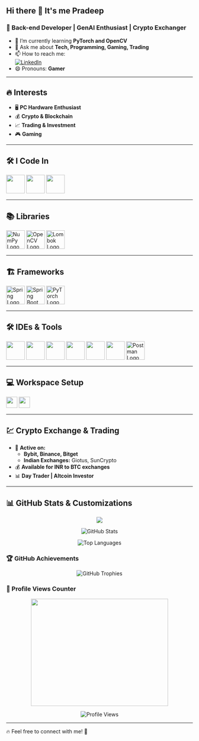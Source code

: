 ## Hi there 👋 It's me Pradeep  

### 🚀 Back-end Developer | GenAI Enthusiast | Crypto Exchanger  

- 🤖 I’m currently learning **PyTorch and OpenCV**  
- 💬 Ask me about **Tech, Programming, Gaming, Trading**  
- 📫 How to reach me:  
  [![LinkedIn](https://img.shields.io/badge/LinkedIn-0077B5?style=for-the-badge&logo=linkedin&logoColor=white)](https://www.linkedin.com/in/pradeep-m-43aa2427a/)  
- 😄 Pronouns: **Gamer**  

---

## 🔥 Interests  

- 🖥️ **PC Hardware Enthusiast**  
- 💰 **Crypto & Blockchain**  
- 📈 **Trading & Investment**  
- 🎮 **Gaming**  

---

## 🛠 I Code In  
<p>
  <img height="50" width="50" src="https://img.icons8.com/color/48/000000/java-coffee-cup-logo.png"/>
  <img height="50" width="50" src="https://img.icons8.com/color/48/000000/python.png"/>
  <img height="50" width="50" src="https://img.icons8.com/color/48/000000/mysql-logo.png"/>
</p>

---

## 📚 Libraries  
<p>
  <img height="50" width="50" src="https://img.icons8.com/?size=100&id=aR9CXyMagKIS&format=png&color=000000" alt="NumPy Logo"/>
  <img height="50" width="50" src="https://img.icons8.com/?size=100&id=apebs8fnmi4m&format=png&color=000000" alt="OpenCV Logo"/>
  <img height="50" width="50" src="https://img.icons8.com/?size=100&id=Un8ABnYg43SH&format=png&color=FA5252" alt="Lombok Logo"/>
</p>

---

## 🏗 Frameworks  
<p>
  <img height="50" width="50" src="https://img.icons8.com/?size=100&id=90519&format=png&color=000000" alt="Spring Logo"/>
  <img height="50" width="50" src="https://img.icons8.com/?size=100&id=A3Ulk2RcONKs&format=png&color=000000" alt="Spring Boot Logo"/>
  <img height="50" width="50" src="https://pytorch.org/assets/images/pytorch-logo.png" alt="PyTorch Logo"/>
</p>

---

## 🛠 IDEs & Tools  
<p>
  <img height="50" width="50" src="https://img.icons8.com/color/48/000000/visual-studio-code-2019.png"/>
  <img height="50" width="50" src="https://img.icons8.com/color/48/000000/pycharm.png"/>
  <img height="50" width="50" src="https://img.icons8.com/color/50/000000/git.png"/>
  <img height="50" width="50" src="https://img.icons8.com/?size=100&id=121485&format=png&color=000000"/>
  <img height="50" width="50" src="https://img.icons8.com/?size=100&id=61466&format=png&color=000000"/>
  <img height="50" width="50" src="https://img.icons8.com/?size=100&id=EgOU93v1DHjU&format=png&color=000000"/>
  <img height="50" width="50" src="https://img.icons8.com/?size=100&id=QEQQKirln6Tf&format=png&color=000000" alt="Postman Logo"/>
</p>

---


## 💻 Workspace Setup  
<p>
  <img height="30" src="https://img.shields.io/badge/Intel-Core_i3_10th_Gen-0071C5?style=for-the-badge&logo=intel&logoColor=white"/>
  <img height="30" src="https://img.shields.io/badge/Intel%20UHD%20Graphics-0071C5?style=for-the-badge&logo=intel&logoColor=white"/>


</p>

---

## 💹 Crypto Exchange & Trading  

- 🚀 **Active on:**  
  - **Bybit, Binance, Bitget**  
  - **Indian Exchanges:** Giotus, SunCrypto  
- 💰 **Available for INR to BTC exchanges**  
- 📊 **Day Trader | Altcoin Investor**  

---

## 📊 GitHub Stats & Customizations
<p align="CENTER">
  <img src="https://github-readme-streak-stats.herokuapp.com/?user=mpradeep2005&theme=radical"/>
</p>

<p align="CENTER">
  <img src="https://github-readme-stats.vercel.app/api?username=mpradeep2005&show_icons=true&theme=radical" alt="GitHub Stats"/>
</p>

<p align="CENTER">
  <img src="https://github-readme-stats.vercel.app/api/top-langs/?username=mpradeep2005&layout=compact&theme=radical" alt="Top Languages"/>
</p>

### 🏆 GitHub Achievements  
<p align="CENTER">
  <img src="https://github-profile-trophy.vercel.app/?username=mpradeep2005&theme=darkhub&no-frame=true&margin-w=10" alt="GitHub Trophies"/>
</p>

### 👀 Profile Views Counter  
<p align="CENTER">
  <img width="370" height="290" src="https://media3.giphy.com/media/v1.Y2lkPTc5MGI3NjExcDhrdHdjYWRob3p4MjFzb3o0eDF5ZmJ2MnB3Nm54NzQ4aGp6Z2tuaiZlcD12MV9pbnRlcm5hbF9naWZfYnlfaWQmY3Q9Zw/78XCFBGOlS6keY1Bil/giphy.gif">
</p>

<p align="CENTER">
  <img src="https://komarev.com/ghpvc/?username=mpradeep2005&color=blue" alt="Profile Views"/>
</p>

---

🔥 Feel free to connect with me! 🚀
